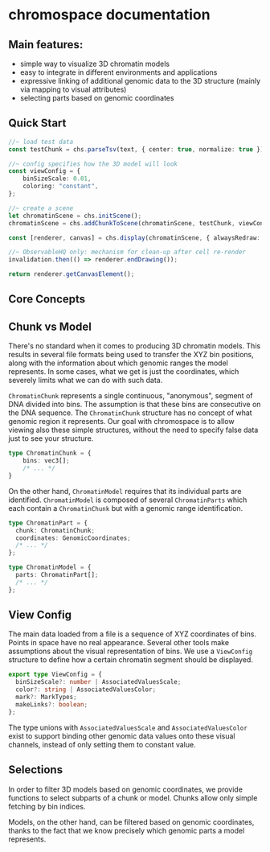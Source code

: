 # chromospace documentation

## Main features:

- simple way to visualize 3D chromatin models
- easy to integrate in different environments and applications
- expressive linking of additional genomic data to the 3D structure (mainly via
  mapping to visual attributes)
- selecting parts based on genomic coordinates

## Quick Start 

```typescript 
//~ load test data 
const testChunk = chs.parseTsv(text, { center: true, normalize: true });

//~ config specifies how the 3D model will look 
const viewConfig = {
    binSizeScale: 0.01, 
    coloring: "constant", 
};

//~ create a scene 
let chromatinScene = chs.initScene(); 
chromatinScene = chs.addChunkToScene(chromatinScene, testChunk, viewConfig);

const [renderer, canvas] = chs.display(chromatinScene, { alwaysRedraw: false});

//~ ObservableHQ only: mechanism for clean-up after cell re-render
invalidation.then(() => renderer.endDrawing());

return renderer.getCanvasElement(); 
```

## Core Concepts

## Chunk vs Model

There's no standard when it comes to producing 3D chromatin models. This
results in several file formats being used to transfer the XYZ bin positions,
along with the information about which genomic ranges the model represents. In
some cases, what we get is just the coordinates, which severely limits what we
can do with such data.

`ChromatinChunk` represents a single continuous, "anonymous", segment of DNA
divided into bins. The assumption is that these bins are consecutive on the DNA
sequence. The `ChromatinChunk` structure has no concept of what genomic region
it represents. Our goal with chromospace is to allow viewing also these simple
structures, without the need to specify false data just to see your structure.

```typescript
type ChromatinChunk = {
    bins: vec3[];
    /* ... */
}
```

On the other hand, `ChromatinModel` requires that its individual parts are
identified. `ChromatinModel` is composed of several `ChromatinParts` which each
contain a `ChromatinChunk` but with a genomic range identification.

```typescript
type ChromatinPart = {
  chunk: ChromatinChunk;
  coordinates: GenomicCoordinates;
  /* ... */
};

type ChromatinModel = {
  parts: ChromatinPart[];
  /* ... */
};
```

## View Config 

The main data loaded from a file is a sequence of XYZ coordinates of bins.
Points in space have no real appearance. Several other tools make assumptions
about the visual representation of bins.
We use a `ViewConfig` structure to define how a certain chromatin segment
should be displayed. 

```typescript 
export type ViewConfig = {
  binSizeScale?: number | AssociatedValuesScale; 
  color?: string | AssociatedValuesColor; 
  mark?: MarkTypes; 
  makeLinks?: boolean; 
}; 
```

The type unions with `AssociatedValuesScale` and `AssociatedValuesColor` exist
to support binding other genomic data values onto these visual channels,
instead of only setting them to constant value.

## Selections

In order to filter 3D models based on genomic coordinates, we provide functions
to select subparts of a chunk or model. Chunks allow only simple fetching by
bin indices.

Models, on the other hand, can be filtered based on genomic coordinates, thanks
to the fact that we know precisely which genomic parts a model represents.
